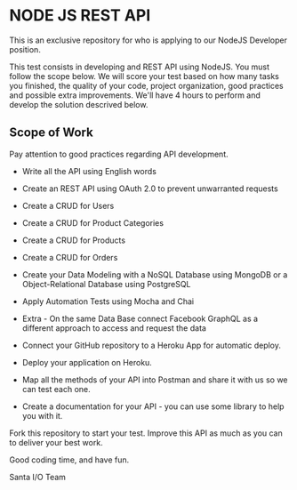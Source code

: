 # NODE JS REST API 
This is an exclusive repository for who is applying to our NodeJS Developer position.

This test consists in developing and REST API using NodeJS. You must follow the scope below.
We will score your test based on how many tasks you finished, the quality of your code, project organization, good practices and possible extra improvements. We'll have 4 hours to perform and develop the solution descrived below.

## Scope of Work
Pay attention to good practices regarding API development.

- Write all the API using English words
- Create an REST API using OAuth 2.0 to prevent unwarranted requests
- Create a CRUD for Users
- Create a CRUD for Product Categories
- Create a CRUD for Products
- Create a CRUD for Orders
- Create your Data Modeling with a NoSQL Database using MongoDB or a Object-Relational Database using PostgreSQL
- Apply Automation Tests using Mocha and Chai
- Extra - On the same Data Base connect Facebook GraphQL as a different approach to access and request the data

- Connect your GitHub repository to a Heroku App for automatic deploy.
- Deploy your application on Heroku.
- Map all the methods of your API into Postman and share it with us so we can test each one.
- Create a documentation for your API - you can use some library to help you with it.

Fork this repository to start your test. 
Improve this API as much as you can to deliver your best work.

Good coding time, and have fun.

Santa I/O Team
